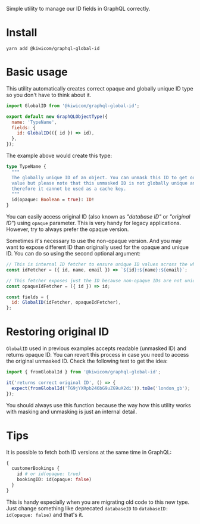 Simple utility to manage our ID fields in GraphQL correctly.

# Install

```text
yarn add @kiwicom/graphql-global-id
```

# Basic usage

This utility automatically creates correct opaque and globally unique ID type so you don't have to think about it.

```js
import GlobalID from '@kiwicom/graphql-global-id';

export default new GraphQLObjectType({
  name: 'TypeName',
  fields: {
    id: GlobalID(({ id }) => id),
  },
});
```

The example above would create this type:

```graphql
type TypeName {
  """
  The globally unique ID of an object. You can unmask this ID to get original
  value but please note that this unmasked ID is not globally unique anymore and
  therefore it cannot be used as a cache key.
  """
  id(opaque: Boolean = true): ID!
}
```

You can easily access original ID (also known as _"database ID"_ or _"original ID"_) using `opaque` parameter. This is very handy for legacy applications. However, try to always prefer the opaque version.

Sometimes it's necessary to use the non-opaque version. And you may want to expose different ID than originally used for the opaque and unique ID. You can do so using the second optional argument:

```js
// This is internal ID fetcher to ensure unique ID values across the whole GraphQL universe:
const idFetcher = ({ id, name, email }) => `${id}:${name}:${email}`;

// This fetcher exposes just the ID because non-opaque IDs are not unique anyway:
const opaqueIdFetcher = ({ id }) => id;

const fields = {
  id: GlobalID(idFetcher, opaqueIdFetcher),
};
```

# Restoring original ID

`GlobalID` used in previous examples accepts readable (unmasked ID) and returns opaque ID. You can revert this process in case you need to access the original unmasked ID. Check the following test to get the idea:

```js
import { fromGlobalId } from '@kiwicom/graphql-global-id';

it('returns correct original ID', () => {
  expect(fromGlobalId('TG9jYXRpb246bG9uZG9uX2di')).toBe('london_gb');
});
```

You should always use this function because the way how this utility works with masking and unmasking is just an internal detail.

# Tips

It is possible to fetch both ID versions at the same time in GraphQL:

```graphql
{
  customerBookings {
    id # or id(opaque: true)
    bookingID: id(opaque: false)
  }
}
```

This is handy especially when you are migrating old code to this new type. Just change something like deprecated `databaseID` to `databaseID: id(opaque: false)` and that's it.
